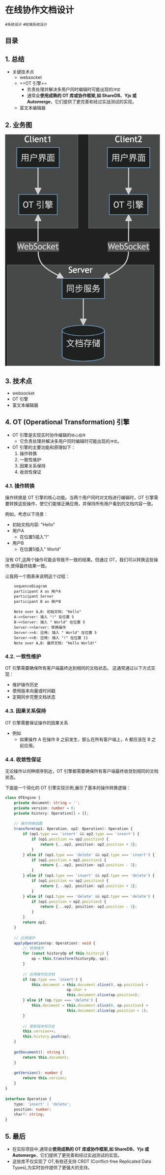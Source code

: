
# 在线协作文档设计

`#系统设计` `#前端系统设计` 


## 目录
<!-- toc -->
 ## 1. 总结 

- 关键技术点
	- websocket
	- ==OT 引擎==
		- 负责处理并解决多用户同时编辑时可能出现的`冲突`
		- 通常会**使用成熟的 OT 库或协作框架,如 ShareDB、Yjs 或 Automerge**，它们提供了更完善和经过实战测试的实现。
	- 富文本编辑器

## 2. 业务图

![图片&文件](./files/20241114-1.png)

## 3. 技术点

- websocket
- OT 引擎
- 富文本编辑器

## 4. OT (Operational Transformation) 引擎

- OT 引擎是实现实时协作编辑的`核心组件`
	- 它负责处理并解决多用户同时编辑时可能出现的`冲突`。
- OT 引擎的主要功能和原理如下：
	1. 操作转换
	2. 一致性维护
	3. 因果关系保持
	4. 收敛性保证

### 4.1. 操作转换

操作转换是 OT 引擎的核心功能。当两个用户同时对文档进行编辑时，OT 引擎需要转换这些操作，使它们能够正确应用，并保持所有用户看到的文档内容一致。

例如，考虑以下场景：
- 初始文档内容: "Hello"
- 用户A
	- 在位置5插入"!"
- 用户B
	- 在位置5插入" World"

没有 OT,这两个操作可能会导致不一致的结果。但通过 OT，我们可以转换这些操作,使得最终结果一致。

让我用一个图表来说明这个过程：

````mermaid
    sequenceDiagram
    participant A as 用户A
    participant Server
    participant B as 用户B
    
    Note over A,B: 初始文档: "Hello"
    A->>Server: 插入 "!" 在位置 5
    B->>Server: 插入 " World" 在位置 5
    Server->>Server: 转换操作
    Server->>A: 应用: 插入 " World" 在位置 5
    Server->>B: 应用: 插入 "!" 在位置 11
    Note over A,B: 最终文档: "Hello World!"
````

### 4.2. 一致性维护

OT 引擎需要确保所有客户端最终达到相同的文档状态。
这通常通过以下方式实现：
- 维护操作历史
- 使用版本向量或时间戳
- 定期同步完整文档状态

### 4.3. 因果关系保持

OT 引擎需要保证操作的因果关系
- 例如
	- 如果操作 A 在操作 B 之前发生，那么在所有客户端上，A 都应该在 B 之前应用。

### 4.4. 收敛性保证

无论操作以何种顺序到达，OT 引擎都需要确保所有客户端最终收敛到相同的文档状态。

下面是一个简化的 OT 引擎实现示例,展示了基本的操作转换逻辑：

````typescript
class OTEngine {
	private document: string = '';
	private version: number = 0;
	private history: Operation[] = [];

	// 操作转换函数
	transform(op1: Operation, op2: Operation): Operation {
		if (op1.type === 'insert' && op2.type === 'insert') {
			if (op1.position <= op2.position) {
				return {...op2, position: op2.position + 1};
			}
		} else if (op1.type === 'delete' && op2.type === 'insert') {
			if (op1.position < op2.position) {
				return {...op2, position: op2.position - 1};
			}
		} else if (op1.type === 'insert' && op2.type === 'delete') {
			if (op1.position <= op2.position) {
				return {...op2, position: op2.position + 1};
			}
		} else if (op1.type === 'delete' && op2.type === 'delete') {
			if (op1.position < op2.position) {
				return {...op2, position: op2.position - 1};
			}
		}
		return op2;
	}

	// 应用操作
	applyOperation(op: Operation): void {
		// 转换操作
		for (const historyOp of this.history) {
			op = this.transform(historyOp, op);
		}

		// 应用操作到文档
		if (op.type === 'insert') {
			this.document = this.document.slice(0, op.position) + 
							op.char + 
							this.document.slice(op.position);
		} else if (op.type === 'delete') {
			this.document = this.document.slice(0, op.position) + 
							this.document.slice(op.position + 1);
		}

		// 更新版本和历史
		this.version++;
		this.history.push(op);
	}

	getDocument(): string {
		return this.document;
	}

	getVersion(): number {
		return this.version;
	}
}

interface Operation {
	type: 'insert' | 'delete';
	position: number;
	char?: string;
}
````

## 5. 最后

- 在实际项目中,通常会**使用成熟的 OT 库或协作框架,如 ShareDB、Yjs 或 Automerge**，它们提供了更完善和经过实战测试的实现。
- 这些库不仅实现了 OT,有些还支持 CRDT (Conflict-free Replicated Data Types),为实时协作提供了更强大的支持。
